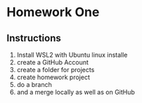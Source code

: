 # Homework One
## Instructions
1. Install WSL2 with Ubuntu linux installe
2.  create a GitHub Account 
3.  create a folder for projects
4. create homework project 
5.  do a branch
6. and a merge locally as well as on GitHub
